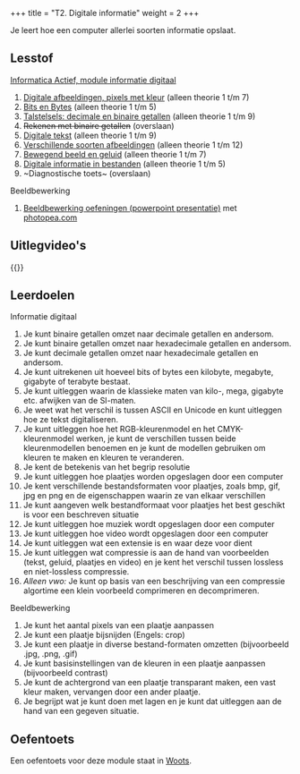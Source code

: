 +++
title = "T2. Digitale informatie"
weight = 2
+++

Je leert hoe een computer allerlei soorten informatie opslaat.
<!--more-->

## Lesstof
[Informatica Actief, module informatie digitaal](https://moodle.informatica-actief.nl/course/view.php?id=742)
1. [Digitale afbeeldingen, pixels met kleur](https://moodle.informatica-actief.nl/course/view.php?id=742#section-4) (alleen theorie 1 t/m 7)
2. [Bits en Bytes](https://moodle.informatica-actief.nl/course/view.php?id=742#section-5) (alleen theorie 1 t/m 5)
3. [Talstelsels: decimale en binaire getallen](https://moodle.informatica-actief.nl/course/view.php?id=742#section-6) (alleen theorie 1 t/m 9)
4. ~~Rekenen met binaire getallen~~ (overslaan)
5. [Digitale tekst](https://moodle.informatica-actief.nl/course/view.php?id=742#section-8) (alleen theorie 1 t/m 9)
6. [Verschillende soorten afbeeldingen](https://moodle.informatica-actief.nl/course/view.php?id=742#section-9) (alleen theorie 1 t/m 12)
7. [Bewegend beeld en geluid](https://moodle.informatica-actief.nl/course/view.php?id=742#section-10) (alleen theorie 1 t/m 7)
8. [Digitale informatie in bestanden](https://moodle.informatica-actief.nl/course/view.php?id=742#section-11) (alleen theorie 1 t/m 5)
9. ~Diagnostische toets~ (overslaan)

Beeldbewerking
1. [Beeldbewerking oefeningen (powerpoint presentatie)](./informatie_lespresentatie_beeldbewerking.pptx) met [photopea.com](https://photopea.com)

## Uitlegvideo's
{{<youtube id="https://www.youtube.com/playlist?list=PLpTljPS--R5A9aLTfJz1RvxnqZHaPWpK8">}}

## Leerdoelen
Informatie digitaal
1.	Je kunt binaire getallen omzet naar decimale getallen en andersom.
2.	Je kunt binaire getallen omzet naar hexadecimale getallen en andersom.
3.	Je kunt decimale getallen omzet naar hexadecimale getallen en andersom.
4.	Je kunt uitrekenen uit hoeveel bits of bytes een kilobyte, megabyte, gigabyte of terabyte bestaat.
5.	Je kunt uitleggen waarin de klassieke maten van kilo-, mega, gigabyte etc. afwijken van de SI-maten.
6.	Je weet wat het verschil is tussen ASCII en Unicode en kunt uitleggen hoe ze tekst digitaliseren.
7.	Je kunt uitleggen hoe het RGB-kleurenmodel en het CMYK-kleurenmodel werken, je kunt de verschillen tussen beide kleurenmodellen benoemen en je kunt de modellen gebruiken om kleuren te maken en kleuren te veranderen.
8.	Je kent de betekenis van het begrip resolutie
9.	Je kunt uitleggen hoe plaatjes worden opgeslagen door een computer
10.	Je kent verschillende bestandsformaten voor plaatjes, zoals bmp, gif, jpg en png en de eigenschappen waarin ze van elkaar verschillen
11.	Je kunt aangeven welk bestandformaat voor plaatjes het best geschikt is voor een beschreven situatie
12.	Je kunt uitleggen hoe muziek wordt opgeslagen door een computer
13.	Je kunt uitleggen hoe video wordt opgeslagen door een computer
14.	Je kunt uitleggen wat een extensie is en waar deze voor dient
15.	Je kunt uitleggen wat compressie is aan de hand van voorbeelden (tekst, geluid, plaatjes en video) en je kent het verschil tussen lossless en niet-lossless compressie.
16.	<em>Alleen vwo:</em> Je kunt op basis van een beschrijving van een compressie algortime een klein voorbeeld comprimeren en decomprimeren. 

Beeldbewerking
1. Je kunt het aantal pixels van een plaatje aanpassen
2. Je kunt een plaatje bijsnijden (Engels: crop)
3. Je kunt een plaatje in diverse bestand-formaten omzetten (bijvoorbeeld .jpg, .png, .gif)
4. Je kunt basisinstellingen van de kleuren in een plaatje aanpassen (bijvoorbeeld contrast)
5. Je kunt de achtergrond van een plaatje transparant maken, een vast kleur maken, vervangen door een ander plaatje.
6. Je begrijpt wat je kunt doen met lagen en je kunt dat uitleggen aan de hand van een gegeven situatie.

## Oefentoets
Een oefentoets voor deze module staat in [Woots](https://app.woots.nl).
